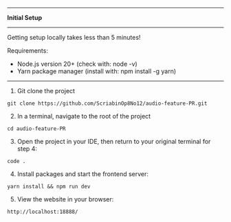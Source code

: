 *******************
**Initial Setup**
*******************

Getting setup locally takes less than 5 minutes!

Requirements:
- Node.js version 20+ (check with: node -v)
- Yarn package manager (install with: npm install -g yarn)

*******************

1. Git clone the project

```
git clone https://github.com/ScriabinOp8No12/audio-feature-PR.git
```

2. In a terminal, navigate to the root of the project

```
cd audio-feature-PR
```

3. Open the project in your IDE, then return to your original terminal for step 4:

```
code .
```

4. Install packages and start the frontend server:

```
yarn install && npm run dev
```

5. View the website in your browser:

```
http://localhost:18888/
```

